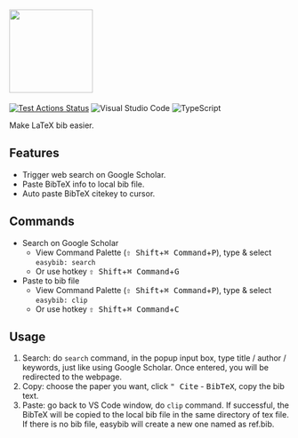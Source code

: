 # <img src="https://nbviewer.org/github/htian97/easybib/blob/main/icons/icon.png" width="150">  
[![Test Actions Status](https://github.com/platinumjesus/vscode-advanced-search-extension/workflows/Test/badge.svg)](https://github.com/platinumjesus/vscode-advanced-search-extension/actions)
![Visual Studio Code](https://img.shields.io/badge/Visual%20Studio%20Code-0078d7.svg?style=for-the-badge&logo=visual-studio-code&logoColor=white)
![TypeScript](https://img.shields.io/badge/typescript-%23007ACC.svg?style=for-the-badge&logo=typescript&logoColor=white)

Make LaTeX bib easier.

## Features

- Trigger web search on Google Scholar.
- Paste BibTeX info to local bib file.
- Auto paste BibTeX citekey to cursor. 

## Commands

- Search on Google Scholar
  - View Command Palette (<kbd>⇧ Shift</kbd>+<kbd>⌘ Command</kbd>+<kbd>P</kbd>), type & select `easybib: search`
  - Or use hotkey <kbd>⇧ Shift</kbd>+<kbd>⌘ Command</kbd>+<kbd>G</kbd>
- Paste to bib file
  - View Command Palette (<kbd>⇧ Shift</kbd>+<kbd>⌘ Command</kbd>+<kbd>P</kbd>), type & select `easybib: clip`
  - Or use hotkey <kbd>⇧ Shift</kbd>+<kbd>⌘ Command</kbd>+<kbd>C</kbd>

## Usage

1. Search: do `search` command, in the popup input box, type title / author / keywords, just like using Google Scholar. Once entered, you will be redirected to the webpage.
2. Copy: choose the paper you want, click <kbd>\" Cite</kbd> - <kbd>BibTeX</kbd>, copy the bib text.
3. Paste: go back to VS Code window, do `clip` command. If successful, the BibTeX will be copied to the local bib file in the same directory of tex file. If there is no bib file, easybib will create a new one named as ref.bib. 
